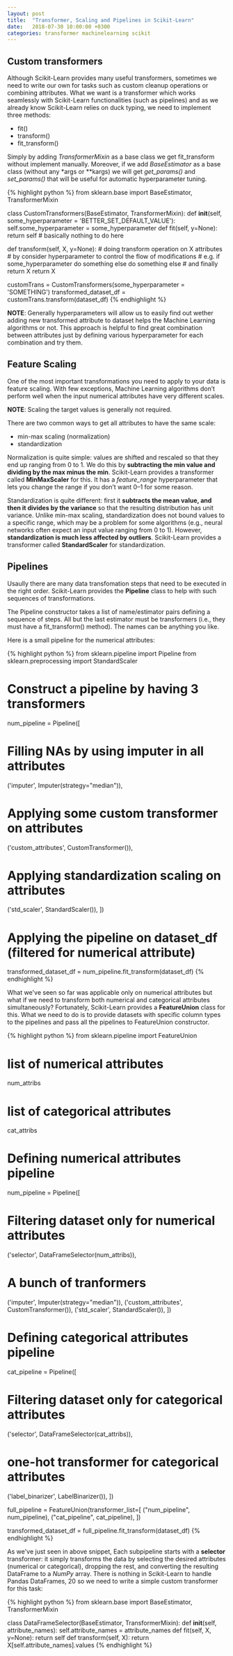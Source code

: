 ```yaml
---
layout: post
title:  "Transformer, Scaling and Pipelines in Scikit-Learn"
date:   2018-07-30 10:00:00 +0300
categories: transformer machinelearning scikit
---
```

## Custom transformers

Although Scikit-Learn provides many useful transformers, sometimes we need to write our own for tasks such as custom cleanup operations or combining attributes. What we want is a transformer which works seamlessly with Scikit-Learn functionalities (such as pipelines) and as we already know Scikit-Learn relies on duck typing, we need to implement three methods:
 * fit()
 * transform()
 * fit_transform()

Simply by adding *TransformerMixin* as a base class we get fit_transform without implement manually. Moreover, if we add *BaseEstimator* as a base class (without any \*args or \**kargs) we will get *get_params()* and *set_params()* that will be useful for automatic hyperparameter tuning.

{% highlight python %}
from sklearn.base import BaseEstimator, TransformerMixin

class CustomTransformers(BaseEstimator, TransformerMixin):
  def __init__(self, some_hyperparameter = 'BETTER_SET_DEFAULT_VALUE'):
    self.some_hyperparameter = some_hyperparameter
  def fit(self, y=None):
    return self # basically nothing to do here

  def transform(self, X, y=None):
    # doing transform operation on X attributes
    # by consider hyperparameter to control the flow of modifications
    # e.g. if some_hyperparameter do something else do something else
    # and finally return X
    return X

customTrans = CustomTransformers(some_hyperparameter = 'SOMETHING')
transformed_dataset_df = customTrans.transform(dataset_df)
{% endhighlight %}

**NOTE**: Generally hyperparameters will allow us to easily find out wether adding new transformed attribute to dataset helps the Machine Learning algorithms or not. This approach is helpful to find great combination between attributes just by defining various hyperparameter for each combination and try them.

## Feature Scaling
One of the most important transformations you need to apply to your data is feature scaling. With few exceptions, Machine Learning algorithms don’t perform well when the input numerical attributes have very different scales.

**NOTE**: Scaling the target values is generally not required.

There are two common ways to get all attributes to have the same scale:  
 * min-max scaling (normalization)
 * standardization

 Normalization is quite simple: values are shifted and rescaled so that they end up ranging from 0 to 1. We do this by **subtracting the min value and dividing by the max minus the min**.
 Scikit-Learn provides a transformer called **MinMaxScaler** for this. It has a *feature_range* hyperparameter that lets you change the range if you don’t want 0–1 for some reason.

 Standardization is quite different: first it **subtracts the mean value, and then it divides by the variance** so that the resulting distribution has unit variance. Unlike min-max scaling, standardization does not bound values to a specific range, which may be a problem for some algorithms (e.g., neural networks often expect an input value ranging from 0 to 1). However, **standardization is much less affected by outliers**.
 Scikit-Learn provides a transformer called **StandardScaler** for standardization.

 ## Pipelines
Usaully there are many data transfomation steps that need to be executed in the right order. Scikit-Learn provides the **Pipeline** class to help with such sequences of transformations.

The Pipeline constructor takes a list of name/estimator pairs defining a sequence of steps. All but the last estimator must be transformers (i.e., they must have a fit_transform() method). The names can be anything you like.

Here is a small pipeline for the numerical attributes:

{% highlight python %}
from sklearn.pipeline import Pipeline
from sklearn.preprocessing import StandardScaler

# Construct a pipeline by having 3 transformers
num_pipeline = Pipeline([
  # Filling NAs by using imputer in all attributes
  ('imputer', Imputer(strategy="median")),
  # Applying some custom transformer on attributes
  ('custom_attributes', CustomTransformer()),
  # Applying standardization scaling on attributes
  ('std_scaler', StandardScaler()), ])

# Applying the pipeline on dataset_df (filtered for numerical attribute)
transformed_dataset_df = num_pipeline.fit_transform(dataset_df)
{% endhighlight %}

What we've seen so far was applicable only on numerical attributes but what if we need to transform both numerical and categorical attributes simultaneously? Fortunately, Scikit-Learn provides a **FeatureUnion** class for this. What we need to do is to provide datasets with specific column types to the pipelines and pass all the pipelines to FeatureUnion constructor.

{% highlight python %}
from sklearn.pipeline import FeatureUnion

# list of numerical attributes
num_attribs
# list of categorical attributes
cat_attribs

# Defining numerical attributes pipeline
num_pipeline = Pipeline([
  # Filtering dataset only for numerical attributes
  ('selector', DataFrameSelector(num_attribs)),
  # A bunch of tranformers
  ('imputer', Imputer(strategy="median")),
  ('custom_attributes', CustomTransformer()),
  ('std_scaler', StandardScaler()),
  ])

# Defining categorical attributes pipeline
cat_pipeline = Pipeline([
  # Filtering dataset only for categorical attributes
  ('selector', DataFrameSelector(cat_attribs)),
  # one-hot transformer for categorical attributes
  ('label_binarizer', LabelBinarizer()),
  ])

full_pipeline = FeatureUnion(transformer_list=[ ("num_pipeline", num_pipeline),
("cat_pipeline", cat_pipeline),
])

transformed_dataset_df = full_pipeline.fit_transform(dataset_df)
{% endhighlight %}

As we've just seen in above snippet, Each subpipeline starts with a **selector** transformer: it simply transforms the data by selecting the desired attributes (numerical or categorical), dropping the rest, and converting the resulting DataFrame to a *NumPy* array. There is nothing in Scikit-Learn to handle Pandas DataFrames, 20 so we need to write a simple custom transformer for this task:

{% highlight python %}
from sklearn.base import BaseEstimator, TransformerMixin

class DataFrameSelector(BaseEstimator, TransformerMixin):
  def __init__(self, attribute_names):
    self.attribute_names = attribute_names
  def fit(self, X, y=None):
    return self
  def transform(self, X):
    return X[self.attribute_names].values
{% endhighlight %}

